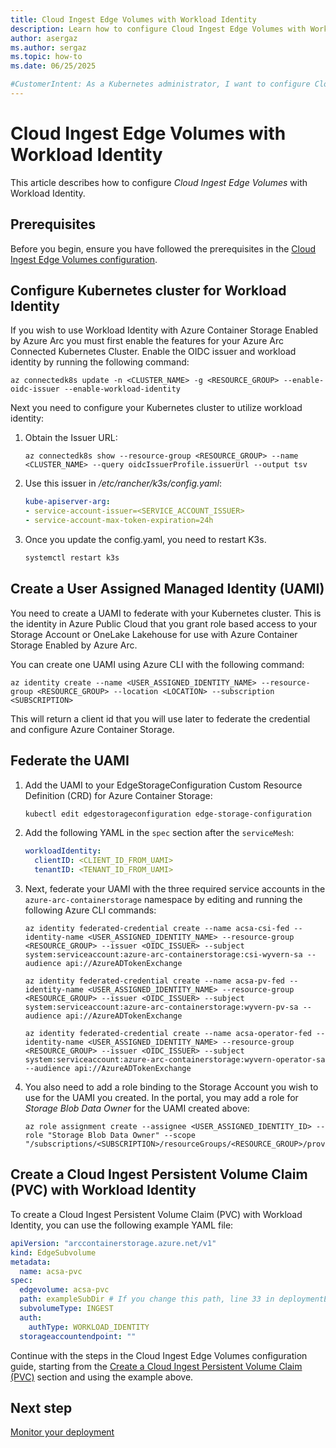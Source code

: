 ```yaml
---
title: Cloud Ingest Edge Volumes with Workload Identity  
description: Learn how to configure Cloud Ingest Edge Volumes with Workload Identity.
author: asergaz
ms.author: sergaz
ms.topic: how-to
ms.date: 06/25/2025

#CustomerIntent: As a Kubernetes administrator, I want to configure Cloud Ingest Edge Volumes with Workload Identity.
---
```


# Cloud Ingest Edge Volumes with Workload Identity

This article describes how to configure *Cloud Ingest Edge Volumes* with Workload Identity.

## Prerequisites

Before you begin, ensure you have followed the prerequisites in the [Cloud Ingest Edge Volumes configuration](cloud-ingest-edge-volume-configuration.md).

## Configure Kubernetes cluster for Workload Identity

If you wish to use Workload Identity with Azure Container Storage Enabled by Azure Arc you must first enable the features for your Azure Arc Connected Kubernetes Cluster. Enable the OIDC issuer and workload identity by running the following command:

```azurecli
az connectedk8s update -n <CLUSTER_NAME> -g <RESOURCE_GROUP> --enable-oidc-issuer --enable-workload-identity
```

Next you need to configure your Kubernetes cluster to utilize workload identity:

1. Obtain the Issuer URL:

    ```azurecli
    az connectedk8s show --resource-group <RESOURCE_GROUP> --name <CLUSTER_NAME> --query oidcIssuerProfile.issuerUrl --output tsv
    ```

1. Use this issuer in */etc/rancher/k3s/config.yaml*:

    ```yaml
    kube-apiserver-arg:
    - service-account-issuer=<SERVICE_ACCOUNT_ISSUER>
    - service-account-max-token-expiration=24h
    ```
    
1. Once you update the config.yaml, you need to restart K3s.

    ```bash
    systemctl restart k3s
    ```

## Create a User Assigned Managed Identity (UAMI)

You need to create a UAMI to federate with your Kubernetes cluster. This is the identity in Azure Public Cloud that you grant role based access to your Storage Account or OneLake Lakehouse for use with Azure Container Storage Enabled by Azure Arc.

You can create one UAMI using Azure CLI with the following command:

```azurecli
az identity create --name <USER_ASSIGNED_IDENTITY_NAME> --resource-group <RESOURCE_GROUP> --location <LOCATION> --subscription <SUBSCRIPTION>
```

This will return a client id that you will use later to federate the credential and configure Azure Container Storage.

## Federate the UAMI

1. Add the UAMI to your EdgeStorageConfiguration Custom Resource Definition (CRD) for Azure Container Storage:

    ```bash
    kubectl edit edgestorageconfiguration edge-storage-configuration
    ```

1. Add the following YAML in the `spec` section after the `serviceMesh`:

    ```yaml
    workloadIdentity:
      clientID: <CLIENT_ID_FROM_UAMI>
      tenantID: <TENANT_ID_FROM_UAMI>
    ```

1. Next, federate your UAMI with the three required service accounts in the `azure-arc-containerstorage` namespace by editing and running the following Azure CLI commands:

    ```azurecli
    az identity federated-credential create --name acsa-csi-fed --identity-name <USER_ASSIGNED_IDENTITY_NAME> --resource-group <RESOURCE_GROUP> --issuer <OIDC_ISSUER> --subject system:serviceaccount:azure-arc-containerstorage:csi-wyvern-sa --audience api://AzureADTokenExchange
    ```
    
    ```azurecli
    az identity federated-credential create --name acsa-pv-fed --identity-name <USER_ASSIGNED_IDENTITY_NAME> --resource-group <RESOURCE_GROUP> --issuer <OIDC_ISSUER> --subject system:serviceaccount:azure-arc-containerstorage:wyvern-pv-sa --audience api://AzureADTokenExchange
    ```
    
    ```azurecli
    az identity federated-credential create --name acsa-operator-fed --identity-name <USER_ASSIGNED_IDENTITY_NAME> --resource-group <RESOURCE_GROUP> --issuer <OIDC_ISSUER> --subject system:serviceaccount:azure-arc-containerstorage:wyvern-operator-sa --audience api://AzureADTokenExchange
    ```

1. You also need to add a role binding to the Storage Account you wish to use for the UAMI you created. In the portal, you may add a role for *Storage Blob Data Owner* for the UAMI created above:

    ```azurecli
    az role assignment create --assignee <USER_ASSIGNED_IDENTITY_ID> --role "Storage Blob Data Owner" --scope "/subscriptions/<SUBSCRIPTION>/resourceGroups/<RESOURCE_GROUP>/providers/Microsoft.Storage/storageAccounts/<STORAGEACCOUNT>"
    ```

## Create a Cloud Ingest Persistent Volume Claim (PVC) with Workload Identity

To create a Cloud Ingest Persistent Volume Claim (PVC) with Workload Identity, you can use the following example YAML file:

```yaml
apiVersion: "arccontainerstorage.azure.net/v1"
kind: EdgeSubvolume
metadata:
  name: acsa-pvc
spec:
  edgevolume: acsa-pvc
  path: exampleSubDir # If you change this path, line 33 in deploymentExample.yaml must be updated. Don't use a preceding slash.
  subvolumeType: INGEST
  auth:
    authType: WORKLOAD_IDENTITY
  storageaccountendpoint: ""
```

Continue with the steps in the Cloud Ingest Edge Volumes configuration guide, starting from the [Create a Cloud Ingest Persistent Volume Claim (PVC)](cloud-ingest-edge-volume-configuration.md#create-a-cloud-ingest-persistent-volume-claim-pvc) section and using the example above.

## Next step

[Monitor your deployment](monitor-deployment-edge-volumes.md)

